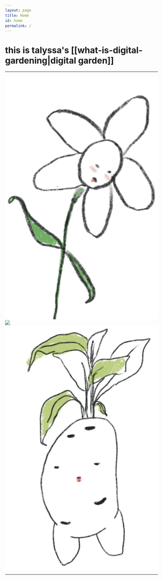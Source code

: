 ```yaml
---
layout: page
title: Home
id: home
permalink: /
---
```


# this is talyssa's [[what-is-digital-gardening|digital garden]] 
<hr>
<div class="row">
  <div class="column">
    <img src="assets/index/index1.png" style="height:50%">
  </div>
  <div class="column">
    <img src="assets/index/index2.png" style="height:50%">
  </div>
  <div class="column">
    <img src="assets/index/index3.png" style="height:50%">
  </div>
</div>
<hr>



<style>
  .wrapper {
    max-width: 46em;
  }
</style>
